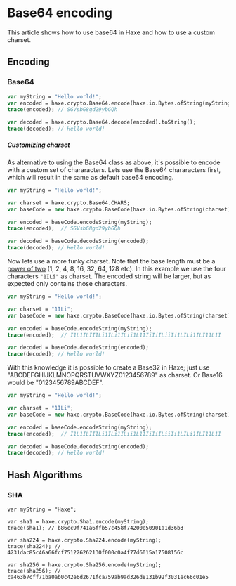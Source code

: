 # Base64 encoding

This article shows how to use base64 in Haxe and how to use a custom charset.

## Encoding

### Base64

```haxe
var myString = "Hello world!";
var encoded = haxe.crypto.Base64.encode(haxe.io.Bytes.ofString(myString));
trace(encoded); // SGVsbG8gd29ybGQh

var decoded = haxe.crypto.Base64.decode(encoded).toString();
trace(decoded); // Hello world!
```

##### Customizing charset

As alternative to using the Base64 class as above, it's possible to encode with a custom set of chararacters. Lets use the Base64 chararacters first, which will result in the same as default base64 encoding.
```haxe
var myString = "Hello world!";

var charset = haxe.crypto.Base64.CHARS;
var baseCode = new haxe.crypto.BaseCode(haxe.io.Bytes.ofString(charset));

var encoded = baseCode.encodeString(myString);
trace(encoded);  // SGVsbG8gd29ybGQh

var decoded = baseCode.decodeString(encoded);
trace(decoded); // Hello world!
```

Now lets use a more funky charset. Note that the base length must be a [power of two](https://en.wikipedia.org/wiki/Power_of_two) (1, 2, 4, 8, 16, 32, 64, 128 etc).
In this example we use the four characters `"1ILi"` as charset. The encoded string will be larger, but as expected only contains those characters.
```haxe
var myString = "Hello world!";

var charset = "1ILi";
var baseCode = new haxe.crypto.BaseCode(haxe.io.Bytes.ofString(charset));

var encoded = baseCode.encodeString(myString);
trace(encoded);  // I1L1ILIIILi1ILi1ILii1L11IiIiILiiIi1LILi1ILI11L1I

var decoded = baseCode.decodeString(encoded);
trace(decoded); // Hello world!
```

With this knowledge it is possible to create a Base32 in Haxe; just use "ABCDEFGHIJKLMNOPQRSTUVWXYZ0123456789" as charset. Or Base16 would be "0123456789ABCDEF".
```haxe
var myString = "Hello world!";

var charset = "1ILi";
var baseCode = new haxe.crypto.BaseCode(haxe.io.Bytes.ofString(charset));

var encoded = baseCode.encodeString(myString);
trace(encoded);  // I1L1ILIIILi1ILi1ILii1L11IiIiILiiIi1LILi1ILI11L1I

var decoded = baseCode.decodeString(encoded);
trace(decoded); // Hello world!
```

## Hash Algorithms

### SHA

```
var myString = "Haxe";

var sha1 = haxe.crypto.Sha1.encode(myString);
trace(sha1); // b86cc9f741a6ffb57c458f74200e50901a1d36b3

var sha224 = haxe.crypto.Sha224.encode(myString);
trace(sha224); // 4231dac85c46a66fcf751226262130f000c0a4f77d6015a17508156c

var sha256 = haxe.crypto.Sha256.encode(myString);
trace(sha256); // ca463b7cff71ba0ab0c42e6d2671fca759ab9ad326d8131b92f3031ec66c01e5
```